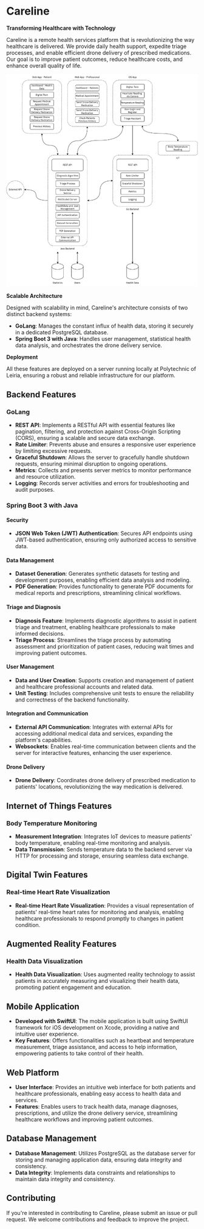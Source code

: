 # Careline
**Transforming Healthcare with Technology**

Careline is a remote health services platform that is revolutionizing the way healthcare is delivered. We provide daily health support, expedite triage processes, and enable efficient drone delivery of prescribed medications. Our goal is to improve patient outcomes, reduce healthcare costs, and enhance overall quality of life.

<img src="Assets/Simple-Workflow.png" alt="Simple Workflow" width="700">

**Scalable Architecture**

Designed with scalability in mind, Careline's architecture consists of two distinct backend systems:

* **GoLang**: Manages the constant influx of health data, storing it securely in a dedicated PostgreSQL database.
* **Spring Boot 3 with Java**: Handles user management, statistical health data analysis, and orchestrates the drone delivery service.

**Deployment**

All these features are deployed on a server running locally at Polytechnic of Leiria, ensuring a robust and reliable infrastructure for our platform.

## Backend Features

### GoLang

* **REST API**: Implements a RESTful API with essential features like pagination, filtering, and protection against Cross-Origin Scripting (CORS), ensuring a scalable and secure data exchange.
* **Rate Limiter**: Prevents abuse and ensures a responsive user experience by limiting excessive requests.
* **Graceful Shutdown**: Allows the server to gracefully handle shutdown requests, ensuring minimal disruption to ongoing operations.
* **Metrics**: Collects and presents server metrics to monitor performance and resource utilization.
* **Logging**: Records server activities and errors for troubleshooting and audit purposes.

### Spring Boot 3 with Java

#### Security

* **JSON Web Token (JWT) Authentication**: Secures API endpoints using JWT-based authentication, ensuring only authorized access to sensitive data.

#### Data Management

* **Dataset Generation**: Generates synthetic datasets for testing and development purposes, enabling efficient data analysis and modeling.
* **PDF Generation**: Provides functionality to generate PDF documents for medical reports and prescriptions, streamlining clinical workflows.

#### Triage and Diagnosis

* **Diagnosis Feature**: Implements diagnostic algorithms to assist in patient triage and treatment, enabling healthcare professionals to make informed decisions.
* **Triage Process**: Streamlines the triage process by automating assessment and prioritization of patient cases, reducing wait times and improving patient outcomes.

#### User Management

* **Data and User Creation**: Supports creation and management of patient and healthcare professional accounts and related data.
* **Unit Testing**: Includes comprehensive unit tests to ensure the reliability and correctness of the backend functionality.

#### Integration and Communication

* **External API Communication**: Integrates with external APIs for accessing additional medical data and services, expanding the platform's capabilities.
* **Websockets**: Enables real-time communication between clients and the server for interactive features, enhancing the user experience.

#### Drone Delivery

* **Drone Delivery**: Coordinates drone delivery of prescribed medication to patients' locations, revolutionizing the way medication is delivered.

## Internet of Things Features

### Body Temperature Monitoring

* **Measurement Integration**: Integrates IoT devices to measure patients' body temperature, enabling real-time monitoring and analysis.
* **Data Transmission**: Sends temperature data to the backend server via HTTP for processing and storage, ensuring seamless data exchange.

## Digital Twin Features

### Real-time Heart Rate Visualization

* **Real-time Heart Rate Visualization**: Provides a visual representation of patients' real-time heart rates for monitoring and analysis, enabling healthcare professionals to respond promptly to changes in patient condition.

## Augmented Reality Features

### Health Data Visualization

* **Health Data Visualization**: Uses augmented reality technology to assist patients in accurately measuring and visualizing their health data, promoting patient engagement and education.

## Mobile Application

* **Developed with SwiftUI**: The mobile application is built using SwiftUI framework for iOS development on Xcode, providing a native and intuitive user experience.
* **Key Features**: Offers functionalities such as heartbeat and temperature measurement, triage assistance, and access to help information, empowering patients to take control of their health.

## Web Platform

* **User Interface**: Provides an intuitive web interface for both patients and healthcare professionals, enabling easy access to health data and services.
* **Features**: Enables users to track health data, manage diagnoses, prescriptions, and utilize the drone delivery service, streamlining healthcare workflows and improving patient outcomes.

## Database Management

* **Database Management**: Utilizes PostgreSQL as the database server for storing and managing application data, ensuring data integrity and consistency.
* **Data Integrity**: Implements data constraints and relationships to maintain data integrity and consistency.

## Contributing

If you're interested in contributing to Careline, please submit an issue or pull request. We welcome contributions and feedback to improve the project.
